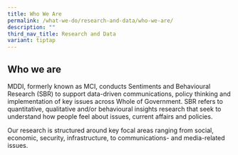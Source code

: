 ```yaml
---
title: Who We Are
permalink: /what-we-do/research-and-data/who-we-are/
description: ""
third_nav_title: Research and Data
variant: tiptap
---
```

<h2>Who we are</h2>
<p>MDDI, formerly known as MCI, conducts Sentiments and Behavioural Research
(SBR) to support data-driven communications, policy thinking and implementation
of key issues across Whole of Government. SBR refers to quantitative, qualitative
and/or behavioural insights research that seek to understand how people
feel about issues, current affairs and policies.</p>
<p>Our research is structured around key focal areas ranging from social,
economic, security, infrastructure, to communications- and media-related
issues.</p>